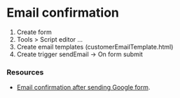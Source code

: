 # Email confirmation
1. Create form
2. Tools > Script editor ...
3. Create email templates (customerEmailTemplate.html) 
4. Create trigger sendEmail -> On form submit

### Resources
- [Email confirmation after sending Google form](http://tomasjurman.blogspot.cz/2012/12/email-confirmation-after-sending-google.html).
